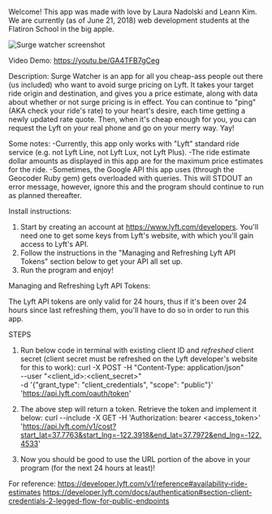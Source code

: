 Welcome!
This app was made with love by Laura Nadolski and Leann Kim. We are currently (as of June 21, 2018) web development students at the Flatiron School in the big apple.

![Surge watcher screenshot](https://i.imgur.com/qrCzXWZ.jpg)

Video Demo:
https://youtu.be/GA4TFB7gCeg

Description:
Surge Watcher is an app for all you cheap-ass people out there (us included) who want to avoid surge pricing on Lyft. It takes your target ride origin and destination, and gives you a price estimate, along with data about whether or not surge pricing is in effect. You can continue to "ping" (AKA check your ride's rate) to your heart's desire, each time getting a newly updated rate quote. Then, when it's cheap enough for you, you can request the Lyft on your real phone and go on your merry way. Yay!

Some notes:
-Currently, this app only works with "Lyft" standard ride service (e.g. not Lyft Line, not Lyft Lux, not Lyft Plus).
-The ride estimate dollar amounts as displayed in this app are for the maximum price estimates for the ride.
-Sometimes, the Google API this app uses (through the Geocoder Ruby gem) gets overloaded with queries. This will STDOUT an error message, however, ignore this and the program should continue to run as planned thereafter.

Install instructions:
1. Start by creating an account at https://www.lyft.com/developers. You'll need one to get some keys from Lyft's website, with which you'll gain access to Lyft's API.
2. Follow the instructions in the "Managing and Refreshing Lyft API Tokens" section below to get your API all set up.
3. Run the program and enjoy!


Managing and Refreshing Lyft API Tokens:

The Lyft API tokens are only valid for 24 hours, thus if it's been over 24 hours since last refreshing them, you'll have to do so in order to run this app.

STEPS
1. Run below code in terminal with existing client ID and *refreshed* client secret (client secret must be refreshed on the Lyft developer's website for this to work):
  curl -X POST -H "Content-Type: application/json" \
       --user "<client_id>:<client_secret>" \
       -d '{"grant_type": "client_credentials", "scope": "public"}' \
       'https://api.lyft.com/oauth/token'
2. The above step will return a token. Retrieve the token and implement it below:
curl --include -X GET -H 'Authorization: bearer <access_token>' \
     'https://api.lyft.com/v1/cost?start_lat=37.7763&start_lng=-122.3918&end_lat=37.7972&end_lng=-122.4533'

3. Now you should be good to use the URL portion of the above in your program (for the next 24 hours at least)!

For reference:
https://developer.lyft.com/v1/reference#availability-ride-estimates
https://developer.lyft.com/docs/authentication#section-client-credentials-2-legged-flow-for-public-endpoints
